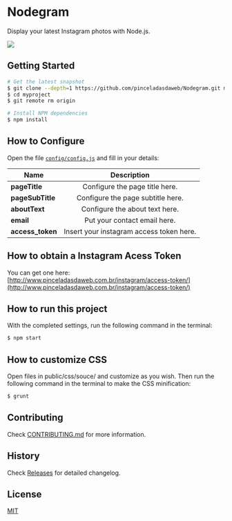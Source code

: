 # Nodegram

Display your latest Instagram photos with Node.js.


![](https://raw.github.com/pinceladasdaweb/Nodegram/master/screenshot.jpg)

## Getting Started

```bash
# Get the latest snapshot
$ git clone --depth=1 https://github.com/pinceladasdaweb/Nodegram.git myproject
$ cd myproject
$ git remote rm origin

# Install NPM dependencies
$ npm install
```

## How to Configure

Open the file [`config/config.js`](config/config.js) and fill in your details:

| Name                               | Description                                                 |
| ---------------------------------- |:-----------------------------------------------------------:|
| **pageTitle**                      | Configure the page title here.                              |
| **pageSubTitle**                   | Configure the page subtitle here.                           |
| **aboutText**                      | Configure the about text here.                              |
| **email**                          | Put your contact email here.                                |
| **access_token**                   | Insert your instagram access token here.                    |

## How to obtain a Instagram Acess Token

You can get one here: [http://www.pinceladasdaweb.com.br/instagram/access-token/](http://www.pinceladasdaweb.com.br/instagram/access-token/)

## How to run this project

With the completed settings, run the following command in the terminal:

```bash
$ npm start
```

## How to customize CSS

Open files in public/css/souce/ and customize as you wish. Then run the following command in the terminal to make the CSS minification:

```bash
$ grunt
```

## Contributing

Check [CONTRIBUTING.md](https://github.com/pinceladasdaweb/nodejs-boilerplate/blob/master/CONTRIBUTING.md) for more information.

## History

Check [Releases](https://github.com/pinceladasdaweb/nodejs-boilerplate/releases) for detailed changelog.

## License

[MIT](LICENSE)